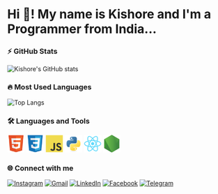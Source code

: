 # Hi 👋! My name is Kishore and I'm a Programmer from India...

### ⚡ GitHub Stats
![Kishore's GitHub stats](https://github-readme-stats.vercel.app/api?username=YourUserName&show_icons=true&theme=radical)   

### 🔥 Most Used Languages
![Top Langs](https://github-readme-stats.vercel.app/api/top-langs/?username=YourUserName&layout=compact&theme=radical)

### 🛠 Languages and Tools
<p align="left">
  <img src="https://raw.githubusercontent.com/devicons/devicon/master/icons/html5/html5-original.svg" width="40" height="40"/>
  <img src="https://raw.githubusercontent.com/devicons/devicon/master/icons/css3/css3-original.svg" width="40" height="40"/>
  <img src="https://raw.githubusercontent.com/devicons/devicon/master/icons/javascript/javascript-original.svg" width="40" height="40"/>
  <img src="https://raw.githubusercontent.com/devicons/devicon/master/icons/python/python-original.svg" width="40" height="40"/>
  <img src="https://raw.githubusercontent.com/devicons/devicon/master/icons/react/react-original.svg" width="40" height="40"/>
  <img src="https://raw.githubusercontent.com/devicons/devicon/master/icons/nodejs/nodejs-original.svg" width="40" height="40"/>
</p>

### 🌐 Connect with me
[![Instagram](https://img.shields.io/badge/Instagram-%23E4405F.svg?&style=for-the-badge&logo=instagram&logoColor=white)](https://instagram.com/yourusername)
[![Gmail](https://img.shields.io/badge/Gmail-D14836.svg?&style=for-the-badge&logo=gmail&logoColor=white)](mailto:yourmail@gmail.com)
[![LinkedIn](https://img.shields.io/badge/LinkedIn-%230077B5.svg?&style=for-the-badge&logo=linkedin&logoColor=white)](https://linkedin.com/in/yourusername)
[![Facebook](https://img.shields.io/badge/Facebook-%231877F2.svg?&style=for-the-badge&logo=facebook&logoColor=white)](https://facebook.com/yourusername)
[![Telegram](https://img.shields.io/badge/Telegram-2CA5E0?style=for-the-badge&logo=telegram&logoColor=white)](https://t.me/yourusername)

